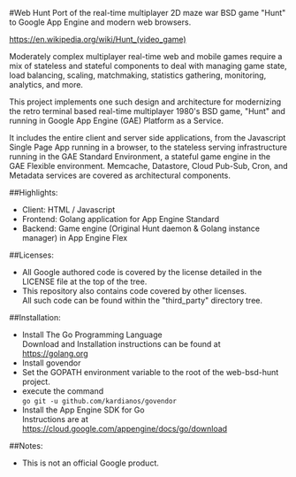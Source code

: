 #Web Hunt
Port of the real-time multiplayer 2D maze war BSD game "Hunt" to Google
App Engine and modern web browsers.

https://en.wikipedia.org/wiki/Hunt_(video_game)

Moderately complex multiplayer real-time web and mobile games require
a mix of stateless and stateful components to deal with managing game
state, load balancing, scaling, matchmaking, statistics gathering,
monitoring, analytics, and more.

This project implements one such design and architecture for modernizing
the retro terminal based real-time multiplayer 1980's BSD game, "Hunt"
and running in Google App Engine (GAE) Platform as a Service.

It includes the entire client and server side applications, from the
Javascript Single Page App running in a browser, to the stateless
serving infrastructure running in the GAE Standard
Environment, a stateful game engine in the GAE Flexible environment.
Memcache, Datastore, Cloud Pub-Sub, Cron, and Metadata services are
covered as architectural components.

##Highlights:
* Client: HTML / Javascript
* Frontend: Golang application for App Engine Standard
* Backend: Game engine (Original Hunt daemon & Golang instance manager)
  in App Engine Flex

##Licenses:
* All Google authored code is covered by the license detailed in the LICENSE
  file at the top of the tree.
* This repository also contains code covered by other licenses.  
  All such code can be found within the "third_party" directory tree.

##Installation:
* Install The Go Programming Language  
  Download and Installation instructions can be found at https://golang.org
* Install govendor  
 * Set the GOPATH environment variable to the root of the web-bsd-hunt project.
 * execute the command  
  `go git -u github.com/kardianos/govendor`
* Install the App Engine SDK for Go  
  Instructions are at https://cloud.google.com/appengine/docs/go/download
 

##Notes:
* This is not an official Google product.
